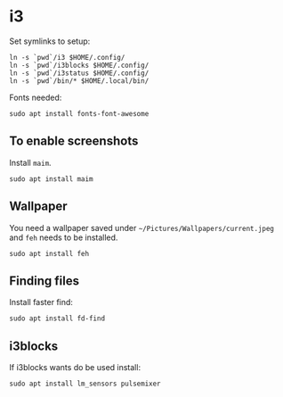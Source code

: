 # i3

Set symlinks to setup:

```shell
ln -s `pwd`/i3 $HOME/.config/
ln -s `pwd`/i3blocks $HOME/.config/
ln -s `pwd`/i3status $HOME/.config/
ln -s `pwd`/bin/* $HOME/.local/bin/
```

Fonts needed:

```shell
sudo apt install fonts-font-awesome
```

## To enable screenshots

Install `maim`.

```shell
sudo apt install maim
```

## Wallpaper

You need a wallpaper saved under `~/Pictures/Wallpapers/current.jpeg` and `feh`
needs to be installed.

```shell
sudo apt install feh
```

## Finding files

Install faster find:

```shell
sudo apt install fd-find
```

## i3blocks

If i3blocks wants do be used install:

```shell
sudo apt install lm_sensors pulsemixer
```
